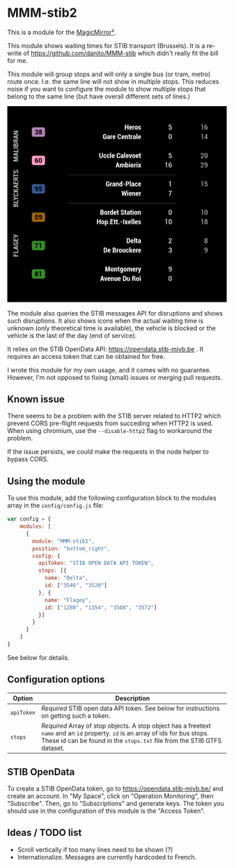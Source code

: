# MMM-stib2

This is a module for the [MagicMirror²](https://github.com/MichMich/MagicMirror/).

This module shows waiting times for STIB transport (Brussels). It is a re-write of <https://github.com/danito/MMM-stib> which didn't really fit the bill for me.

This module will group stops and will only a single bus (or tram, metro) route once. I.e. the same line will not show in multiple stops. This reduces noise if you want to configure the module to show multiple stops that belong to the same line (but have overall different sets of lines.)

![Example screenshot](https://raw.githubusercontent.com/bendardenne/MMM-stib2/master/img/screenshot.png)

The module also queries the STIB messages API for disruptions and shows such disruptions. It also shows icons when the actual waiting time is unknown (only theoretical time is available), the vehicle is blocked or the vehicle is the last of the day (end of service).

It relies on the STIB OpenData API: <https://opendata.stib-mivb.be> . It requires an access token that can be obtained for free.

I wrote this module for my own usage, and it comes with no guarantee. However, I'm not opposed to fixing (small) issues or merging pull requests.

## Known issue

There seems to be a problem with the STIB server related to HTTP2 which prevent CORS pre-flight requests from succeding when HTTP2 is used. When using chromium, use the `--disable-http2` flag to workaround the problem.

If the issue persists, we could make the requests in the node helper to bypass CORS.

## Using the module

To use this module, add the following configuration block to the modules array in the `config/config.js` file:

```javascript
var config = {
    modules: [
      {
        module: "MMM-stib2",
        position: "bottom_right",
        config: {
          apiToken: "STIB OPEN DATA API TOKEN",
          stops: [{
            name: "Delta",
            id: ["3546", "3520"]
          }, {
            name: "Flagey",
            id: ["1280", "1354", "3508", "3572"]
          }]
        }
      }
    ]
}
```

See below for details.



## Configuration options

Option     | Description
---------- | ----------------------------------------------------------------------------------------------------------------
`apiToken` | _Required_ STIB open data API token. See below for instructions on getting such a token.
`stops`    | _Required_ Array of stop objects. A stop object has a freetext `name` and an `ìd` property. `id` is an array of ids for bus stops. These id can be found in the `stops.txt` file from the STIB GTFS dataset.


## STIB OpenData

To create a STIB OpenData token, go to <https://opendata.stib-mivb.be/> and create an account.
In "My Space", click on "Operation Monitoring", then "Subscribe".
Then, go to "Subscriptions" and generate keys. The token you should use in the configuration of this module is the "Access Token".

## Ideas / TODO list

- Scroll vertically if too many lines need to be shown (?)
- Internationalize. Messages are currently hardcoded to French.
